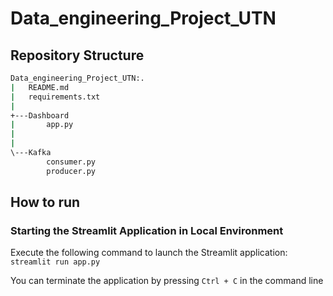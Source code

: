 # Data_engineering_Project_UTN
## Repository Structure
```bash 
Data_engineering_Project_UTN:.
|   README.md
|   requirements.txt
|
+---Dashboard
|       app.py
|
|
\---Kafka
        consumer.py
        producer.py
```

## How to run
### Starting the Streamlit Application in Local Environment

Execute the following command to launch the Streamlit application:<br>
`streamlit run app.py`

You can terminate the application by pressing `Ctrl + C` in the command line
